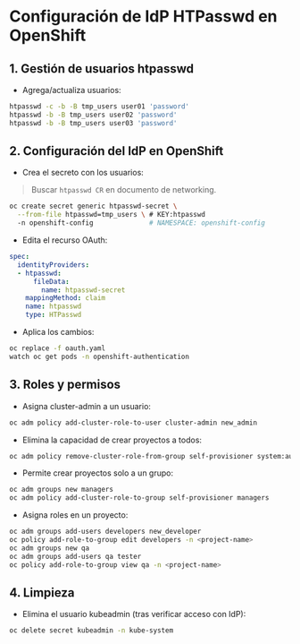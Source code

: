 # Configuración de IdP HTPasswd en OpenShift

## 1. Gestión de usuarios htpasswd

- Agrega/actualiza usuarios:

```sh
htpasswd -c -b -B tmp_users user01 'password'
htpasswd -b -B tmp_users user02 'password'
htpasswd -b -B tmp_users user03 'password'
```

## 2. Configuración del IdP en OpenShift

- Crea el secreto con los usuarios:

> Buscar `htpasswd CR` en documento de networking.

```sh
oc create secret generic htpasswd-secret \
  --from-file htpasswd=tmp_users \ # KEY:htpasswd
  -n openshift-config              # NAMESPACE: openshift-config
```

- Edita el recurso OAuth:

```yaml
spec:
  identityProviders:
  - htpasswd:
      fileData:
        name: htpasswd-secret
    mappingMethod: claim
    name: htpasswd
    type: HTPasswd
```

- Aplica los cambios:

```sh
oc replace -f oauth.yaml
watch oc get pods -n openshift-authentication
```

## 3. Roles y permisos

- Asigna cluster-admin a un usuario:

```sh
oc adm policy add-cluster-role-to-user cluster-admin new_admin
```

- Elimina la capacidad de crear proyectos a todos:

```sh
oc adm policy remove-cluster-role-from-group self-provisioner system:authenticated:oauth
```

- Permite crear proyectos solo a un grupo:

```sh
oc adm groups new managers
oc adm policy add-cluster-role-to-group self-provisioner managers
```

- Asigna roles en un proyecto:

```sh
oc adm groups add-users developers new_developer
oc policy add-role-to-group edit developers -n <project-name>
oc adm groups new qa
oc adm groups add-users qa tester
oc policy add-role-to-group view qa -n <project-name>
```

## 4. Limpieza

- Elimina el usuario kubeadmin (tras verificar acceso con IdP):

```sh
oc delete secret kubeadmin -n kube-system
```
